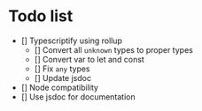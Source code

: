 # Todo list

- [] Typescriptify using rollup
    - [] Convert all `unknown` types to proper types
    - [] Convert var to let and const
    - [] Fix `any` types
    - [] Update jsdoc
- [] Node compatibility
- [] Use jsdoc for documentation

